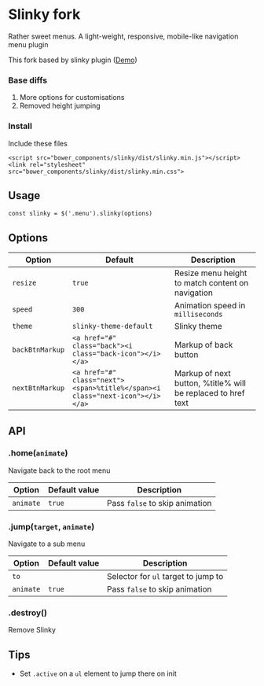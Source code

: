 # Slinky fork

Rather sweet menus. A light-weight, responsive, mobile-like navigation menu plugin

This fork based by slinky plugin ([Demo](https://alizahid.github.io/slinky/))

### Base diffs

1. More options for customisations
2. Removed height jumping

### Install

Include these files

	<script src="bower_components/slinky/dist/slinky.min.js"></script>
	<link rel="stylesheet" src="bower_components/slinky/dist/slinky.min.css">

## Usage

    const slinky = $('.menu').slinky(options)

## Options

Option | Default | Description
------ | ------- | -----------
`resize` | `true` | Resize menu height to match content on navigation
`speed` | `300` | Animation speed in `milliseconds`
`theme` | `slinky-theme-default` | Slinky theme
`backBtnMarkup` | `<a href="#" class="back"><i class="back-icon"></i></a>` | Markup of back button
`nextBtnMarkup` | `<a href="#" class="next"><span>%title%</span><i class="next-icon"></i></a>` | Markup of next button, %title% will be replaced to href text

## API

### .home(`animate`)

Navigate back to the root menu

Option | Default value | Description
------ | ------------- | -----------
`animate` | `true` | Pass `false` to skip animation

### .jump(`target`, `animate`)

Navigate to a sub menu

Option | Default value | Description
------ | ------------- | -----------
`to` |  | Selector for `ul` target to jump to
`animate` | `true` | Pass `false` to skip animation

### .destroy()

Remove Slinky

## Tips

- Set `.active` on a `ul` element to jump there on init
